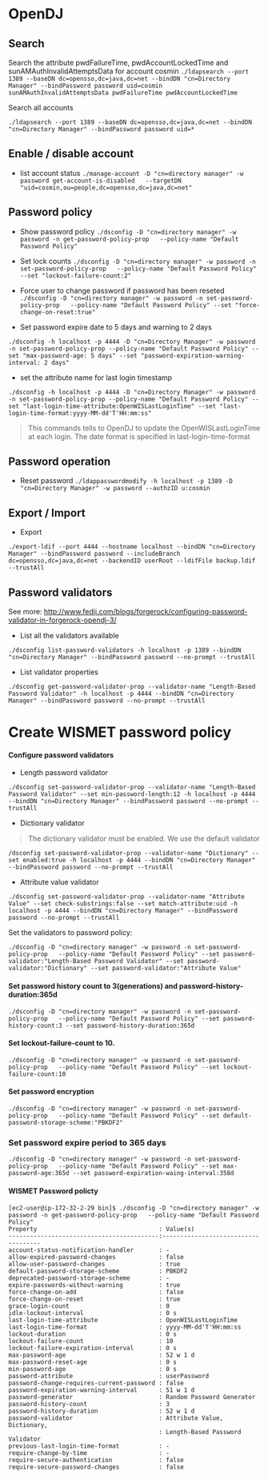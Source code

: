 # OpenDJ

## Search

Search the attribute pwdFailureTime, pwdAccountLockedTime and sunAMAuthInvalidAttemptsData for account cosmin
```./ldapsearch --port 1389 --baseDN dc=opensso,dc=java,dc=net --bindDN "cn=Directory Manager" --bindPassword password uid=cosmin sunAMAuthInvalidAttemptsData pwdFailureTime pwdAccountLockedTime```

Search all accounts
```
./ldapsearch --port 1389 --baseDN dc=opensso,dc=java,dc=net --bindDN "cn=Directory Manager" --bindPassword password uid=*
```

## Enable / disable account

- list account status
```./manage-account -D "cn=directory manager" -w password get-account-is-disabled   --targetDN "uid=cosmin,ou=people,dc=opensso,dc=java,dc=net"```


## Password policy

- Show password policy
```./dsconfig -D "cn=directory manager" -w password -n get-password-policy-prop   --policy-name "Default Password Policy"```

- Set lock counts
```./dsconfig -D "cn=directory manager" -w password -n set-password-policy-prop   --policy-name "Default Password Policy" --set "lockout-failure-count:2"```

- Force user to change password if password has been reseted
```./dsconfig -D "cn=directory manager" -w password -n set-password-policy-prop   --policy-name "Default Password Policy" --set "force-change-on-reset:true"```

- Set password expire date to 5 days and warning to 2 days
```
./dsconfig -h localhost -p 4444 -D "cn=Directory Manager" -w password -n set-password-policy-prop --policy-name "Default Password Policy" --set "max-password-age: 5 days" --set "password-expiration-warning-interval: 2 days"
```

- set the attribute name for last login timestamp
```
./dsconfig -h localhost -p 4444 -D "cn=Directory Manager" -w password -n set-password-policy-prop --policy-name "Default Password Policy" --set "last-login-time-attribute:OpenWISLastLoginTime" --set "last-login-time-format:yyyy-MM-dd'T'HH:mm:ss"
```
> This commands tells to OpenDJ to update the OpenWISLastLoginTime at each login. The date format is specified in last-login-time-format

## Password operation

- Reset password
```./ldappasswordmodify -h localhost -p 1389 -D "cn=Directory Manager" -w password --authzID u:cosmin```


## Export / Import

- Export
```
./export-ldif --port 4444 --hostname localhost --bindDN "cn=Directory Manager" --bindPassword password --includeBranch dc=opensso,dc=java,dc=net --backendID userRoot --ldifFile backup.ldif --trustAll
```
## Password validators

See more:
http://www.fedji.com/blogs/forgerock/configuring-password-validator-in-forgerock-opendj-3/

- List all the validators available
```
./dsconfig list-password-validators -h localhost -p 1389 --bindDN "cn=Directory Manager" --bindPassword password --no-prompt --trustAll
```

- List validator properties
```$xslt
./dsconfig get-password-validator-prop --validator-name "Length-Based Password Validator" -h localhost -p 4444 --bindDN "cn=Directory Manager" --bindPassword password --no-prompt --trustAll
```


# Create WISMET password policy

#### Configure password validators

- Length password validator
```$xslt
./dsconfig set-password-validator-prop --validator-name "Length-Based Password Validator" --set min-password-length:12 -h localhost -p 4444 --bindDN "cn=Directory Manager" --bindPassword password --no-prompt --trustAll
```

- Dictionary validator
> The dictionary validator must be enabled. We use the default validator
```$xslt
/dsconfig set-password-validator-prop --validator-name "Dictionary" --set enabled:true -h localhost -p 4444 --bindDN "cn=Directory Manager" --bindPassword password --no-prompt --trustAll
```

- Attribute value validator
```$xslt
./dsconfig set-password-validator-prop --validator-name "Attribute Value" --set check-substrings:false --set match-attribute:uid -h localhost -p 4444 --bindDN "cn=Directory Manager" --bindPassword password --no-prompt --trustAll
```

Set the validators to password policy:
```$xslt
./dsconfig -D "cn=directory manager" -w password -n set-password-policy-prop   --policy-name "Default Password Policy" --set password-validator:"Length-Based Password Validator" --set password-validator:"Dictionary" --set password-validator:"Attribute Value"
```
#### Set password history count to 3(generations) and password-history-duration:365d
```$xslt
./dsconfig -D "cn=directory manager" -w password -n set-password-policy-prop   --policy-name "Default Password Policy" --set password-history-count:3 --set password-history-duration:365d
```

#### Set lockout-failure-count to 10.
```$xslt
./dsconfig -D "cn=directory manager" -w password -n set-password-policy-prop   --policy-name "Default Password Policy" --set lockout-failure-count:10
```

#### Set password encryption
```$xslt
./dsconfig -D "cn=directory manager" -w password -n set-password-policy-prop   --policy-name "Default Password Policy" --set default-password-storage-scheme:"PBKDF2"
```

### Set password expire period to 365 days
```$xslt
./dsconfig -D "cn=directory manager" -w password -n set-password-policy-prop   --policy-name "Default Password Policy" --set max-password-age:365d --set password-expiration-waing-interval:358d
```

#### WISMET Password policty 
```$xslt
[ec2-user@ip-172-32-2-29 bin]$ ./dsconfig -D "cn=directory manager" -w password -n get-password-policy-prop   --policy-name "Default Password Policy"
Property                                  : Value(s)
------------------------------------------:------------------------------------
account-status-notification-handler       : -
allow-expired-password-changes            : false
allow-user-password-changes               : true
default-password-storage-scheme           : PBKDF2
deprecated-password-storage-scheme        : -
expire-passwords-without-warning          : true
force-change-on-add                       : false
force-change-on-reset                     : true
grace-login-count                         : 0
idle-lockout-interval                     : 0 s
last-login-time-attribute                 : OpenWISLastLoginTime
last-login-time-format                    : yyyy-MM-dd'T'HH:mm:ss
lockout-duration                          : 0 s
lockout-failure-count                     : 10
lockout-failure-expiration-interval       : 0 s
max-password-age                          : 52 w 1 d
max-password-reset-age                    : 0 s
min-password-age                          : 0 s
password-attribute                        : userPassword
password-change-requires-current-password : false
password-expiration-warning-interval      : 51 w 1 d
password-generator                        : Random Password Generator
password-history-count                    : 3
password-history-duration                 : 52 w 1 d
password-validator                        : Attribute Value, Dictionary,
                                          : Length-Based Password Validator
previous-last-login-time-format           : -
require-change-by-time                    : -
require-secure-authentication             : false
require-secure-password-changes           : false
```


